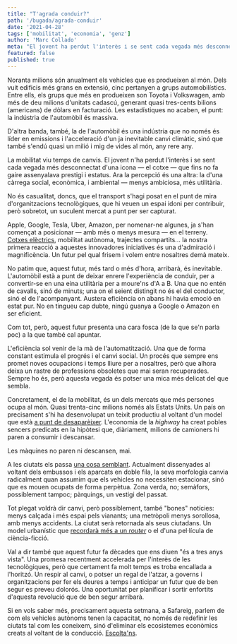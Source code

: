 ```yaml
---
title: "T'agrada conduir?"
path: '/bugada/agrada-conduir'
date: '2021-04-28'
tags: ['mobilitat', 'economia', 'genz']
author: 'Marc Collado'
meta: "El jovent ha perdut l'interès i se sent cada vegada més desconnectat d'una icona social que fins no fa gaire simbolitzava prestigi i estatus."
featured: false
published: true
---
```


Noranta milions són anualment els vehicles que es produeixen al món. Dels vuit edificis més grans en extensió, cinc pertanyen a grups automobilístics. Entre ells, els grups que més en produeixen son Toyota i Volkswagen, amb més de deu milions d'unitats cadascú, generant quasi tres-cents bilions (americans) de dòlars en facturació. Les estadístiques no acaben, el punt: la indústria de l'automòbil és massiva.

D'altra banda, també, la de l'automòbil és una indústria que no només és líder en emissions i l'acceleració d'un ja inevitable canvi climàtic, sinó que també s'endú quasi un milió i mig de vides al món, any rere any.

La mobilitat viu temps de canvis. El jovent n'ha perdut l'interès i se sent cada vegada més desconnectat d'una icona — el cotxe — que fins no fa gaire assenyalava prestigi i estatus. Ara la percepció és una altra: la d'una càrrega social, econòmica, i ambiental — menys ambiciosa, més utilitària.

No és casualitat, doncs, que el transport s'hagi posat en el punt de mira d'organitzacions tecnològiques, que hi veuen un espai idoni per contribuir, però sobretot, un suculent mercat a punt per ser capturat.

Apple, Google, Tesla, Uber, Amazon, per nomenar-ne algunes, ja s'han començat a posicionar — amb més o menys mesura — en el terreny. [Cotxes elèctrics](https://teslaclubsweden.se/test-drive-of-a-petrol-car/), mobilitat autònoma, trajectes compartits... la nostra primera reacció a aquestes innovadores iniciatives és una d'admiració i magnificència. Un futur pel qual frisem i volem entre nosaltres demà mateix.

No patim que, aquest futur, més tard o més d'hora, arribarà, és inevitable. L'automòbil està a punt de deixar enrere l'experiència de conduir, per a convertir-se en una eina utilitària per a moure'ns d'A a B. Una que no entén de cavalls, sinó de minuts; una on el seient distingit no és el del conductor, sinó el de l'acompanyant. Austera eficiència on abans hi havia emoció en estat pur. No en tingueu cap dubte, ningú guanya a Google o Amazon en ser eficient.

Com tot, però, aquest futur presenta una cara fosca (de la que se'n parla poc) a la que també cal apuntar.

L'eficiència sol venir de la mà de l'automatització. Una que de forma constant estimula el progrés i el canvi social. Un procés que sempre ens promet noves ocupacions i temps lliure per a nosaltres, però que alhora deixa un rastre de professions obsoletes que mai seran recuperades. Sempre ho és, però aquesta vegada és potser una mica més delicat del que sembla.

Concretament, el de la mobilitat, és un dels mercats que més persones ocupa al món. Quasi trenta-cinc milions només als Estats Units. Un país on precisament s'hi ha desenvolupat un teixit productiu al voltant d'un model que està [a punt de desaparèixer](https://www.youtube.com/watch?v=7Pq-S557XQU). L'economia de la _highway_ ha creat pobles sencers predicats en la hipòtesi que, diàriament, milions de camioners hi paren a consumir i descansar.

Les màquines no paren ni descansen, mai.

A les ciutats els passa [una cosa semblant](https://www.youtube.com/watch?v=NM-odCvJdrI). Actualment dissenyades al voltant dels embussos i els aparcats en doble fila, la seva morfologia canvia radicalment quan assumim que els vehicles no necessiten estacionar, sinó que es mouen ocupats de forma perpètua. Zona verda, no; semàfors, possiblement tampoc; pàrquings, un vestigi del passat.

Tot plegat voldrà dir canvi, però possiblement, també "bones" notícies: menys calçada i més espai pels vianants; una metròpoli menys sorollosa, amb menys accidents. La ciutat serà retornada als seus ciutadans. Un model urbanístic que [recordarà més a un _router_](https://www.youtube.com/watch?v=OlLFK8oSNEM) o el d'una pel·lícula de ciència-ficció.

Val a dir també que aquest futur fa dècades que ens diuen "és a tres anys vista". Una promesa recentment accelerada per l'interès de les tecnològiques, però que certament fa molt temps es troba encallada a l'horitzó. Un respir al canvi, o potser un regal de l'atzar, a governs i organitzacions per fer els deures a temps i anticipar un futur que de ben segur es preveu dolorós. Una oportunitat per planificar i sortir enfortits d'aquesta revolució que de ben segur arribarà.

Si en vols saber més, precisament aquesta setmana, a Safareig, parlem de com els vehicles autònoms tenen la capacitat, no només de redefinir les ciutats tal com les coneixem, sinó d'eliminar els ecosistemes econòmics creats al voltant de la conducció. [Escolta'ns](https://www.safareig.fm/32).
